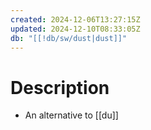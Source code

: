 ```yaml
---
created: 2024-12-06T13:27:15Z
updated: 2024-12-10T08:33:05Z
db: "[[!db/sw/dust|dust]]"
---
```

# Description
- An alternative to [[du]]
